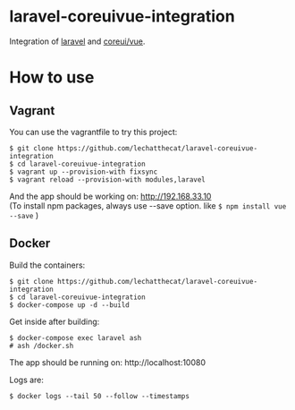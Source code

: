 # laravel-coreuivue-integration
Integration of [laravel](https://github.com/laravel/laravel) and [coreui/vue](https://github.com/coreui/coreui-vue).

# How to use
## Vagrant
You can use the vagrantfile to try this project:
```
$ git clone https://github.com/lechatthecat/laravel-coreuivue-integration
$ cd laravel-coreuivue-integration
$ vagrant up --provision-with fixsync
$ vagrant reload --provision-with modules,laravel
```
And the app should be working on: http://192.168.33.10  
(To install npm packages, always use --save option. like `$ npm install vue --save` )

## Docker
Build the containers:
```
$ git clone https://github.com/lechatthecat/laravel-coreuivue-integration
$ cd laravel-coreuivue-integration
$ docker-compose up -d --build
```

Get inside after building:
```
$ docker-compose exec laravel ash
# ash /docker.sh
```
The app should be running on: http://localhost:10080

Logs are:
```
$ docker logs --tail 50 --follow --timestamps 
```
